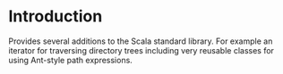 Introduction
============

Provides several additions to the Scala standard library. For example an iterator for traversing directory trees including very reusable classes for using Ant-style path expressions.
